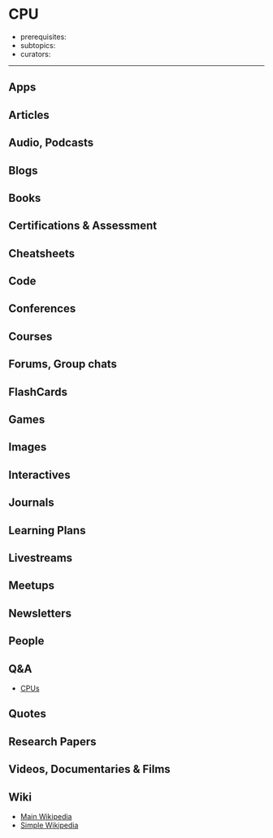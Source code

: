 # CPU

- prerequisites:
- subtopics:
- curators:

------

## Apps

## Articles

## Audio, Podcasts

## Blogs

## Books

## Certifications & Assessment

## Cheatsheets

## Code

## Conferences

## Courses

## Forums, Group chats

## FlashCards

## Games

## Images

## Interactives

## Journals

## Learning Plans

## Livestreams

## Meetups

## Newsletters

## People

## Q&A

- [CPUs](https://www.quora.com/topic/Central-Processing-Units-CPUs)

## Quotes

## Research Papers

## Videos, Documentaries & Films

## Wiki

- [Main Wikipedia](https://en.wikipedia.org/wiki/Central_processing_unit)
- [Simple Wikipedia](https://simple.wikipedia.org/wiki/Central_processing_unit)

